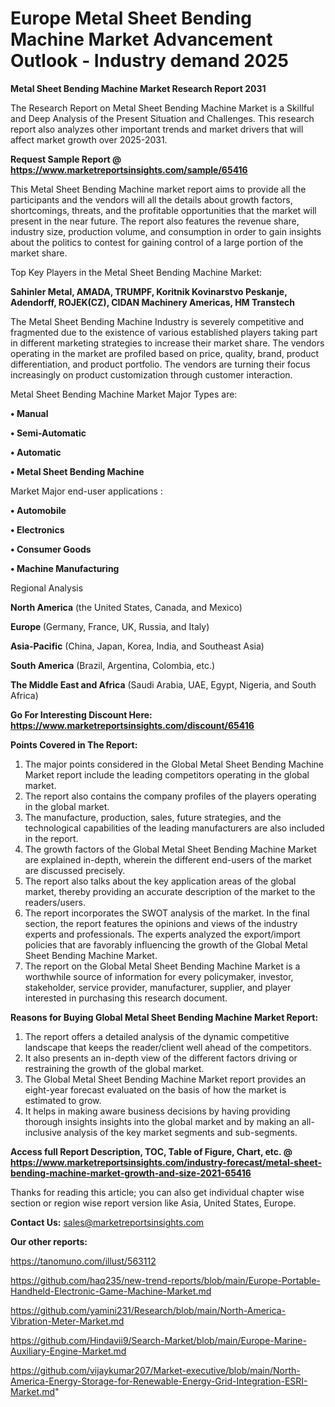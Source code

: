 # Europe Metal Sheet Bending Machine Market Advancement Outlook - Industry demand 2025

<strong>Metal Sheet Bending Machine Market Research Report 2031</strong>

The Research Report on Metal Sheet Bending Machine Market is a Skillful and Deep Analysis of the Present Situation and Challenges. This research report also analyzes other important trends and market drivers that will affect market growth over 2025-2031.

<strong>Request Sample Report @ <a href=https://www.marketreportsinsights.com/sample/65416>https://www.marketreportsinsights.com/sample/65416</a></strong>

This Metal Sheet Bending Machine market report aims to provide all the participants and the vendors will all the details about growth factors, shortcomings, threats, and the profitable opportunities that the market will present in the near future. The report also features the revenue share, industry size, production volume, and consumption in order to gain insights about the politics to contest for gaining control of a large portion of the market share.

Top Key Players in the Metal Sheet Bending Machine Market:

<strong>Sahinler Metal, AMADA, TRUMPF, Koritnik Kovinarstvo Peskanje, Adendorff, ROJEK(CZ), CIDAN Machinery Americas, HM Transtech</strong>

The Metal Sheet Bending Machine Industry is severely competitive and fragmented due to the existence of various established players taking part in different marketing strategies to increase their market share. The vendors operating in the market are profiled based on price, quality, brand, product differentiation, and product portfolio. The vendors are turning their focus increasingly on product customization through customer interaction.

Metal Sheet Bending Machine Market Major Types are:

<strong>• Manual

• Semi-Automatic

• Automatic

• Metal Sheet Bending Machine</strong>

Market Major end-user applications :

<strong>• Automobile

• Electronics

• Consumer Goods

• Machine Manufacturing</strong>

Regional Analysis

</u><strong><b>North America</b></strong> (the United States, Canada, and Mexico)

<strong><b>Europe </b></strong>(Germany, France, UK, Russia, and Italy)

<strong><b>Asia-Pacific</b></strong> (China, Japan, Korea, India, and Southeast Asia)

<strong><b>South America</b></strong> (Brazil, Argentina, Colombia, etc.)

<strong><b>The Middle East and Africa</b></strong> (Saudi Arabia, UAE, Egypt, Nigeria, and South Africa)

<strong>Go For Interesting Discount Here: <a href=https://www.marketreportsinsights.com/discount/65416>https://www.marketreportsinsights.com/discount/65416</a></strong>

<strong>Points Covered in The Report:</strong>
<ol>
  <li>The major points considered in the Global Metal Sheet Bending Machine Market report include the leading competitors operating in the global market.</li>
  <li>The report also contains the company profiles of the players operating in the global market.</li>
  <li>The manufacture, production, sales, future strategies, and the technological capabilities of the leading manufacturers are also included in the report.</li>
  <li>The growth factors of the Global Metal Sheet Bending Machine Market are explained in-depth, wherein the different end-users of the market are discussed precisely.</li>
  <li>The report also talks about the key application areas of the global market, thereby providing an accurate description of the market to the readers/users.</li>
  <li>The report incorporates the SWOT analysis of the market. In the final section, the report features the opinions and views of the industry experts and professionals. The experts analyzed the export/import policies that are favorably influencing the growth of the Global Metal Sheet Bending Machine Market.</li>
  <li>The report on the Global Metal Sheet Bending Machine Market is a worthwhile source of information for every policymaker, investor, stakeholder, service provider, manufacturer, supplier, and player interested in purchasing this research document.</li>
</ol>
<strong>Reasons for Buying Global Metal Sheet Bending Machine Market Report:</strong>

<ol>
  <li>The report offers a detailed analysis of the dynamic competitive landscape that keeps the reader/client well ahead of the competitors.</li>
  <li>It also presents an in-depth view of the different factors driving or restraining the growth of the global market.</li>
  <li>The Global Metal Sheet Bending Machine Market report provides an eight-year forecast evaluated on the basis of how the market is estimated to grow.</li>
  <li>It helps in making aware business decisions by having providing thorough insights insights into the global market and by making an all-inclusive analysis of the key market segments and sub-segments.</li>
</ol>
<strong>Access full Report Description, TOC, Table of Figure, Chart, etc. @ <a href=https://www.marketreportsinsights.com/industry-forecast/metal-sheet-bending-machine-market-growth-and-size-2021-65416>https://www.marketreportsinsights.com/industry-forecast/metal-sheet-bending-machine-market-growth-and-size-2021-65416</a></strong>


Thanks for reading this article; you can also get individual chapter wise section or region wise report version like Asia, United States, Europe.

<strong>Contact Us:</strong>
sales@marketreportsinsights.com

<strong>Our other reports:</strong>

<a href=https://tanomuno.com/illust/563112>https://tanomuno.com/illust/563112</a>

<a href=https://github.com/haq235/new-trend-reports/blob/main/Europe-Portable-Handheld-Electronic-Game-Machine-Market.md>https://github.com/haq235/new-trend-reports/blob/main/Europe-Portable-Handheld-Electronic-Game-Machine-Market.md</a>

<a href=https://github.com/yamini231/Research/blob/main/North-America-Vibration-Meter-Market.md>https://github.com/yamini231/Research/blob/main/North-America-Vibration-Meter-Market.md</a>

<a href=https://github.com/Hindavii9/Search-Market/blob/main/Europe-Marine-Auxiliary-Engine-Market.md>https://github.com/Hindavii9/Search-Market/blob/main/Europe-Marine-Auxiliary-Engine-Market.md</a>

<a href=https://github.com/vijaykumar207/Market-executive/blob/main/North-America-Energy-Storage-for-Renewable-Energy-Grid-Integration-ESRI-Market.md>https://github.com/vijaykumar207/Market-executive/blob/main/North-America-Energy-Storage-for-Renewable-Energy-Grid-Integration-ESRI-Market.md</a>"
